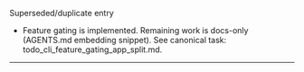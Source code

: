 Superseded/duplicate entry
- Feature gating is implemented. Remaining work is docs-only (AGENTS.md embedding snippet). See canonical task: todo_cli_feature_gating_app_split.md.

---

